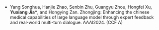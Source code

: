 <!--#### Submitted

- <strong>S. Li</strong>, X. Yang*, A. Cao*, K. Fan, Y. Liu, C. Wang, and Q. Niu. LaNCoR: Label Noise-Contrastive Robust Learning for Seismic Signal Processing with Application to Microseismic Arrival Time Picking. <strong>Rej :)</strong> [[Code]](https://github.com/senli1073/LaNCor)

#### Published
-->
- Yang Songhua, Hanjie Zhao, Senbin Zhu, Guangyu Zhou, Hongfei Xu, <strong>Yuxiang Jia*</strong>, and Hongying Zan. Zhongjing: Enhancing the chinese medical capabilities of large language model through expert feedback and real-world multi-turn dialogue. AAAI2024. (CCF A)